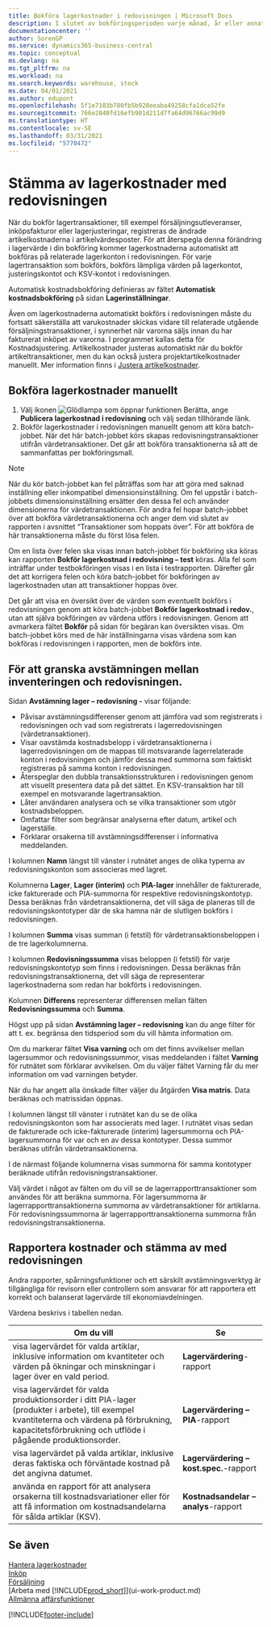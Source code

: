 ```yaml
---
title: Bokföra lagerkostnader i redovisningen | Microsoft Docs
description: I slutet av bokföringsperioden varje månad, år eller annat – måste en serie uppgifter för kostnadskontroll och revision utföras så att ett korrekt och balanserat lagervärde rapporteras till ekonomiavdelningen. Förutom bokföringsrutinen som överför enskilda artikelvärdetransaktioner till särskilda redovisningskonton finns det flera rapporter, spårningsfunktioner och speciella avstämningsverktyg som revisorn eller controllern kan använda.
documentationcenter: ''
author: SorenGP
ms.service: dynamics365-business-central
ms.topic: conceptual
ms.devlang: na
ms.tgt_pltfrm: na
ms.workload: na
ms.search.keywords: warehouse, stock
ms.date: 04/01/2021
ms.author: edupont
ms.openlocfilehash: 5f1e7103b780fb5b928eeaba49258cfa1dca52fe
ms.sourcegitcommit: 766e2840fd16efb901d211d7fa64d96766ac99d9
ms.translationtype: HT
ms.contentlocale: sv-SE
ms.lasthandoff: 03/31/2021
ms.locfileid: "5770472"
---
```

# <a name="reconcile-inventory-costs-with-the-general-ledger"></a>Stämma av lagerkostnader med redovisningen
När du bokför lagertransaktioner, till exempel försäljningsutleveranser, inköpsfakturor eller lagerjusteringar, registreras de ändrade artikelkostnaderna i artikelvärdesposter. För att återspegla denna förändring i lagervärde i din bokföring kommer lagerkostnaderna automatiskt att bokföras på relaterade lagerkonton i redovisningen. För varje lagertransaktion som bokförs, bokförs lämpliga värden på lagerkontot, justeringskontot och KSV-kontot i redovisningen.

Automatisk kostnadsbokföring definieras av fältet **Automatisk kostnadsbokföring** på sidan **Lagerinställningar**.

Även om lagerkostnaderna automatiskt bokförs i redovisningen måste du fortsatt säkerställa att varukostnader skickas vidare till relaterade utgående försäljningstransaktioner, i synnerhet när varorna säljs innan du har fakturerat inköpet av varorna. I programmet kallas detta för Kostnadsjustering. Artikelkostnader justeras automatiskt när du bokför artikeltransaktioner, men du kan också justera projektartikelkostnader manuellt. Mer information finns i [Justera artikelkostnader](inventory-how-adjust-item-costs.md).

## <a name="to-post-inventory-costs-manually"></a>Bokföra lagerkostnader manuellt
1. Välj ikonen ![Glödlampa som öppnar funktionen Berätta](media/ui-search/search_small.png "Berätta vad du vill göra"), ange **Publicera lagerkostnad i redovisning** och välj sedan tillhörande länk.
2. Bokför lagerkostnader i redovisningen manuellt genom att köra batch-jobbet. När det här batch-jobbet körs skapas redovisningstransaktioner utifrån värdetransaktioner. Det går att bokföra transaktionerna så att de sammanfattas per bokföringsmall.

> [!NOTE]  
> När du kör batch-jobbet kan fel påträffas som har att göra med saknad inställning eller inkompatibel dimensionsinställning. Om fel uppstår i batch-jobbets dimensionsinställning ersätter den dessa fel och använder dimensionerna för värdetransaktionen. För andra fel hopar batch-jobbet över att bokföra värdetransaktionerna och anger dem vid slutet av rapporten i avsnittet “Transaktioner som hoppats över”. För att bokföra de här transaktionerna måste du först lösa felen.

Om en lista över felen ska visas innan batch-jobbet för bokföring ska köras kan rapporten **Bokför lagerkostnad i redovisning – test** köras. Alla fel som inträffar under testbokföringen visas i en lista i testrapporten. Därefter går det att korrigera felen och köra batch-jobbet för bokföringen av lagerkostnaden utan att transaktioner hoppas över.

Det går att visa en översikt över de värden som eventuellt bokförs i redovisningen genom att köra batch-jobbet **Bokför lagerkostnad i redov.**, utan att själva bokföringen av värdena utförs i redovisningen. Genom att avmarkera fältet **Bokför** på sidan för begäran kan översikten visas. Om batch-jobbet körs med de här inställningarna visas värdena som kan bokföras i redovisningen i rapporten, men de bokförs inte.

## <a name="to-audit-the-reconciliation-between-the-inventory-ledger-and-the-general-ledger"></a>För att granska avstämningen mellan inventeringen och redovisningen.
Sidan **Avstämning lager – redovisning -** visar följande:

- Påvisar avstämningsdifferenser genom att jämföra vad som registrerats i redovisningen och vad som registrerats i lagerredovisningen (värdetransaktioner).
- Visar oavstämda kostnadsbelopp i värdetransaktionerna i lagerredovisningen om de mappas till motsvarande lagerrelaterade konton i redovisningen och jämför dessa med summorna som faktiskt registreras på samma konton i redovisningen.
- Återspeglar den dubbla transaktionsstrukturen i redovisningen genom att visuellt presentera data på det sättet. En KSV-transaktion har till exempel en motsvarande lagertransaktion.
- Låter användaren analysera och se vilka transaktioner som utgör kostnadsbeloppen.
- Omfattar filter som begränsar analyserna efter datum, artikel och lagerställe.
- Förklarar orsakerna till avstämningsdifferenser i informativa meddelanden.


I kolumnen **Namn** längst till vänster i rutnätet anges de olika typerna av redovisningskonton som associeras med lagret.

Kolumnerna **Lager**, **Lager (interim)** och **PIA-lager** innehåller de fakturerade, icke fakturerade och PIA-summorna för respektive redovisningskontotyp. Dessa beräknas från värdetransaktionerna, det vill säga de planeras till de redovisningskontotyper där de ska hamna när de slutligen bokförs i redovisningen.

I kolumnen **Summa** visas summan (i fetstil) för värdetransaktionsbeloppen i de tre lagerkolumnerna.

I kolumnen **Redovisningssumma** visas beloppen (i fetstil) för varje redovisningskontotyp som finns i redovisningen. Dessa beräknas från redovisningstransaktionerna, det vill säga de representerar lagerkostnaderna som redan har bokförts i redovisningen.

Kolumnen **Differens** representerar differensen mellan fälten **Redovisningssumma** och **Summa**.

Högst upp på sidan **Avstämning lager – redovisning** kan du ange filter för att t. ex. begränsa den tidsperiod som du vill hämta information om.

Om du markerar fältet **Visa varning** och om det finns avvikelser mellan lagersummor och redovisningssummor, visas meddelanden i fältet **Varning** för rutnätet som förklarar avvikelsen. Om du väljer fältet Varning får du mer information om vad varningen betyder.

När du har angett alla önskade filter väljer du åtgärden **Visa matris**. Data beräknas och matrissidan öppnas.

I kolumnen längst till vänster i rutnätet kan du se de olika redovisningskonton som har associerats med lager. I rutnätet visas sedan de fakturerade och icke-fakturerade (interim) lagersummorna och PIA-lagersummorna för var och en av dessa kontotyper. Dessa summor beräknas utifrån värdetransaktionerna.

I de närmast följande kolumnerna visas summorna för samma kontotyper beräknade utifrån redovisningstransaktioner.

Välj värdet i något av fälten om du vill se de lagerrapporttransaktioner som användes för att beräkna summorna. För lagersummorna är lagerrapporttransaktionerna summorna av värdetransaktioner för artiklarna. För redovisningssummorna är lagerrapporttransaktionerna summorna från redovisningstransaktionerna.

## <a name="reporting-costs-and-reconciling-with-the-general-ledger"></a>Rapportera kostnader och stämma av med redovisningen
Andra rapporter, spårningsfunktioner och ett särskilt avstämningsverktyg är tillgängliga för revisorn eller controllern som ansvarar för att rapportera ett korrekt och balanserat lagervärde till ekonomiavdelningen.

Värdena beskrivs i tabellen nedan.    

|**Om du vill**|**Se**|  
|------------|-------------|  
|visa lagervärdet för valda artiklar, inklusive information om kvantiteter och värden på ökningar och minskningar i lager över en vald period.|**Lagervärdering**-rapport|  
|visa lagervärdet för valda produktionsorder i ditt PIA-lager (produkter i arbete), till exempel kvantiteterna och värdena på förbrukning, kapacitetsförbrukning och utflöde i pågående produktionsorder.|**Lagervärdering – PIA**-rapport|  
|visa lagervärdet på valda artiklar, inklusive deras faktiska och förväntade kostnad på det angivna datumet.|**Lagervärdering – kost.spec.**-rapport|  
|använda en rapport för att analysera orsakerna till kostnadsvariationer eller för att få information om kostnadsandelarna för sålda artiklar (KSV).|**Kostnadsandelar – analys**-rapport|  

## <a name="see-also"></a>Se även  
[Hantera lagerkostnader](finance-manage-inventory-costs.md)  
[Inköp](purchasing-manage-purchasing.md)  
[Försäljning](sales-manage-sales.md)    
[Arbeta med [!INCLUDE[prod_short](includes/prod_short.md)]](ui-work-product.md)  
[Allmänna affärsfunktioner](ui-across-business-areas.md)


[!INCLUDE[footer-include](includes/footer-banner.md)]